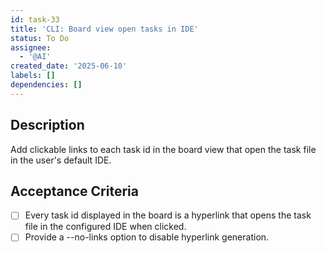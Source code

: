 ```yaml
---
id: task-33
title: 'CLI: Board view open tasks in IDE'
status: To Do
assignee:
  - '@AI'
created_date: '2025-06-10'
labels: []
dependencies: []
---
```



## Description

Add clickable links to each task id in the board view that open the task file in the user's default IDE.

## Acceptance Criteria
- [ ] Every task id displayed in the board is a hyperlink that opens the task file in the configured IDE when clicked.
- [ ] Provide a --no-links option to disable hyperlink generation.
